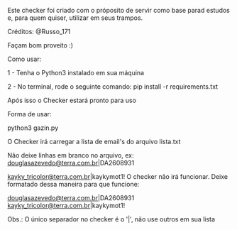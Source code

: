 Este checker foi criado com o próposito de servir como base parad estudos e, para quem quiser, utilizar em seus trampos.

Créditos: @Russo_171

Façam bom proveito :)

Como usar:

1 - Tenha o Python3 instalado em sua máquina

2 - No terminal, rode o seguinte comando: pip install -r requirements.txt

Após isso o Checker estará pronto para uso

Forma de usar:

python3 gazin.py

O Checker irá carregar a lista de email's do arquivo lista.txt

Não deixe linhas em branco no arquivo, ex:
douglasazevedo@terra.com.br|DA2608931

kayky_tricolor@terra.com.br|kaykymot1!
O checker não irá funcionar. Deixe formatado dessa maneira para que funcione:

douglasazevedo@terra.com.br|DA2608931
kayky_tricolor@terra.com.br|kaykymot1!

Obs.: O único separador no checker é o '|', não use outros em sua lista
